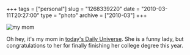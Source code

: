 +++
tags = ["personal"]
slug = "1268339220"
date = "2010-03-11T20:27:00"
type = "photo"
archive = ["2010-03"]
+++

![my mom][1]

Oh hey, it's my mom in [today's Daily Universe][2].  She is a funny lady,
but congratulations to her for finally finishing her college degree this
year.

[1]: http://41.media.tumblr.com/tumblr_kz4wt4aQ1f1qaxyu1o1_400.png
[2]: http://newnewsnet.byu.edu/pdf/du20100311.pdf
